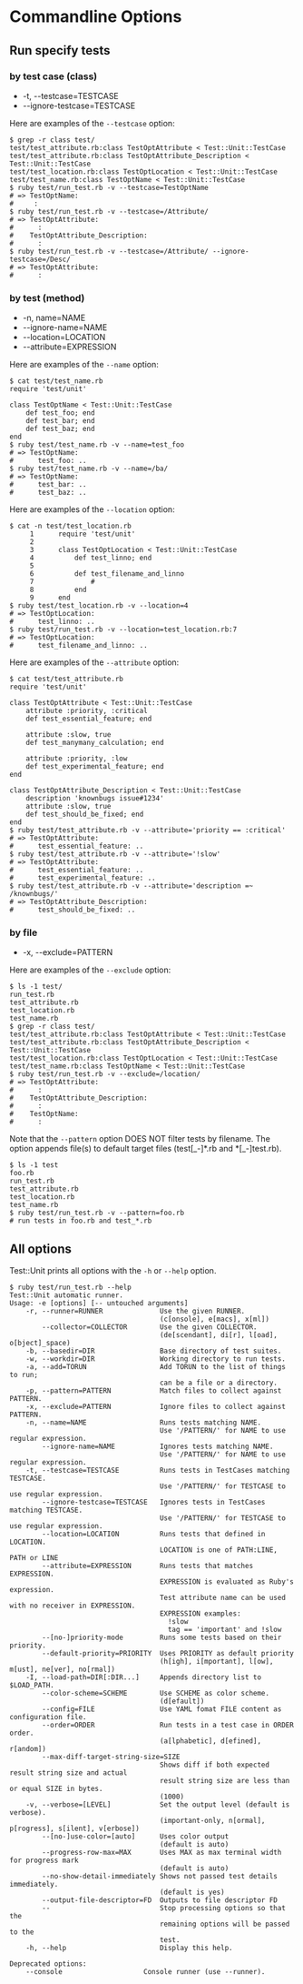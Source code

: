 # Commandline Options

## Run specify tests

### by test case (class)

- -t, --testcase=TESTCASE
- --ignore-testcase=TESTCASE

Here are examples of the `--testcase` option:

    $ grep -r class test/
    test/test_attribute.rb:class TestOptAttribute < Test::Unit::TestCase
    test/test_attribute.rb:class TestOptAttribute_Description < Test::Unit::TestCase
    test/test_location.rb:class TestOptLocation < Test::Unit::TestCase
    test/test_name.rb:class TestOptName < Test::Unit::TestCase
    $ ruby test/run_test.rb -v --testcase=TestOptName
    # => TestOptName:
    #     :
    $ ruby test/run_test.rb -v --testcase=/Attribute/
    # => TestOptAttribute:
    #      :
    #    TestOptAttribute_Description:
    #      :
    $ ruby test/run_test.rb -v --testcase=/Attribute/ --ignore-testcase=/Desc/
    # => TestOptAttribute:
    #      :

### by test (method)

- -n, name=NAME
- --ignore-name=NAME
- --location=LOCATION
- --attribute=EXPRESSION

Here are examples of the `--name` option:

    $ cat test/test_name.rb
    require 'test/unit'
    
    class TestOptName < Test::Unit::TestCase
        def test_foo; end
        def test_bar; end
        def test_baz; end
    end
    $ ruby test/test_name.rb -v --name=test_foo
    # => TestOptName:
    #      test_foo: ..
    $ ruby test/test_name.rb -v --name=/ba/
    # => TestOptName:
    #      test_bar: ..
    #      test_baz: ..

Here are examples of the `--location` option:

    $ cat -n test/test_location.rb
         1      require 'test/unit'
         2      
         3      class TestOptLocation < Test::Unit::TestCase
         4          def test_linno; end
         5      
         6          def test_filename_and_linno
         7              #
         8          end
         9      end
    $ ruby test/test_location.rb -v --location=4
    # => TestOptLocation:
    #      test_linno: ..
    $ ruby test/run_test.rb -v --location=test_location.rb:7
    # => TestOptLocation:
    #      test_filename_and_linno: ..

Here are examples of the `--attribute` option:

    $ cat test/test_attribute.rb
    require 'test/unit'
    
    class TestOptAttribute < Test::Unit::TestCase
        attribute :priority, :critical
        def test_essential_feature; end
    
        attribute :slow, true
        def test_manymany_calculation; end
    
        attribute :priority, :low
        def test_experimental_feature; end
    end
    
    class TestOptAttribute_Description < Test::Unit::TestCase
        description 'knownbugs issue#1234'
        attribute :slow, true
        def test_should_be_fixed; end
    end
    $ ruby test/test_attribute.rb -v --attribute='priority == :critical'
    # => TestOptAttribute:
    #      test_essential_feature: ..
    $ ruby test/test_attribute.rb -v --attribute='!slow'
    # => TestOptAttribute:
    #      test_essential_feature: ..
    #      test_experimental_feature: ..
    $ ruby test/test_attribute.rb -v --attribute='description =~ /knownbugs/'
    # => TestOptAttribute_Description:
    #      test_should_be_fixed: ..

### by file

- -x, --exclude=PATTERN

Here are examples of the `--exclude` option:

    $ ls -1 test/
    run_test.rb
    test_attribute.rb
    test_location.rb
    test_name.rb
    $ grep -r class test/
    test/test_attribute.rb:class TestOptAttribute < Test::Unit::TestCase
    test/test_attribute.rb:class TestOptAttribute_Description < Test::Unit::TestCase
    test/test_location.rb:class TestOptLocation < Test::Unit::TestCase
    test/test_name.rb:class TestOptName < Test::Unit::TestCase
    $ ruby test/run_test.rb -v --exclude=/location/
    # => TestOptAttribute:
    #      :
    #    TestOptAttribute_Description:
    #      :
    #    TestOptName:
    #      :

Note that the `--pattern` option DOES NOT filter tests by filename. The option appends file(s) to default target files (test[\_-]\*.rb and \*[\_-]test.rb).

    $ ls -1 test
    foo.rb
    run_test.rb
    test_attribute.rb
    test_location.rb
    test_name.rb
    $ ruby test/run_test.rb -v --pattern=foo.rb
    # run tests in foo.rb and test_*.rb

## All options

Test::Unit prints all options with the `-h` or `--help` option.

    $ ruby test/run_test.rb --help
    Test::Unit automatic runner.
    Usage: -e [options] [-- untouched arguments]
        -r, --runner=RUNNER              Use the given RUNNER.
                                         (c[onsole], e[macs], x[ml])
            --collector=COLLECTOR        Use the given COLLECTOR.
                                         (de[scendant], di[r], l[oad], o[bject]_space)
        -b, --basedir=DIR                Base directory of test suites.
        -w, --workdir=DIR                Working directory to run tests.
        -a, --add=TORUN                  Add TORUN to the list of things to run;
                                         can be a file or a directory.
        -p, --pattern=PATTERN            Match files to collect against PATTERN.
        -x, --exclude=PATTERN            Ignore files to collect against PATTERN.
        -n, --name=NAME                  Runs tests matching NAME.
                                         Use '/PATTERN/' for NAME to use regular expression.
            --ignore-name=NAME           Ignores tests matching NAME.
                                         Use '/PATTERN/' for NAME to use regular expression.
        -t, --testcase=TESTCASE          Runs tests in TestCases matching TESTCASE.
                                         Use '/PATTERN/' for TESTCASE to use regular expression.
            --ignore-testcase=TESTCASE   Ignores tests in TestCases matching TESTCASE.
                                         Use '/PATTERN/' for TESTCASE to use regular expression.
            --location=LOCATION          Runs tests that defined in LOCATION.
                                         LOCATION is one of PATH:LINE, PATH or LINE
            --attribute=EXPRESSION       Runs tests that matches EXPRESSION.
                                         EXPRESSION is evaluated as Ruby's expression.
                                         Test attribute name can be used with no receiver in EXPRESSION.
                                         EXPRESSION examples:
                                           !slow
                                           tag == 'important' and !slow
            --[no-]priority-mode         Runs some tests based on their priority.
            --default-priority=PRIORITY  Uses PRIORITY as default priority
                                         (h[igh], i[mportant], l[ow], m[ust], ne[ver], no[rmal])
        -I, --load-path=DIR[:DIR...]     Appends directory list to $LOAD_PATH.
            --color-scheme=SCHEME        Use SCHEME as color scheme.
                                         (d[efault])
            --config=FILE                Use YAML fomat FILE content as configuration file.
            --order=ORDER                Run tests in a test case in ORDER order.
                                         (a[lphabetic], d[efined], r[andom])
            --max-diff-target-string-size=SIZE
                                         Shows diff if both expected result string size and actual
                                         result string size are less than or equal SIZE in bytes.
                                         (1000)
        -v, --verbose=[LEVEL]            Set the output level (default is verbose).
                                         (important-only, n[ormal], p[rogress], s[ilent], v[erbose])
            --[no-]use-color=[auto]      Uses color output
                                         (default is auto)
            --progress-row-max=MAX       Uses MAX as max terminal width for progress mark
                                         (default is auto)
            --no-show-detail-immediately Shows not passed test details immediately.
                                         (default is yes)
            --output-file-descriptor=FD  Outputs to file descriptor FD
            --                           Stop processing options so that the
                                         remaining options will be passed to the
                                         test.
        -h, --help                       Display this help.
    
    Deprecated options:
	    --console                    Console runner (use --runner).

